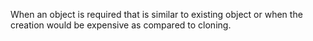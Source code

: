 When an object is required that is similar to existing object or when the creation would be expensive as compared to cloning.